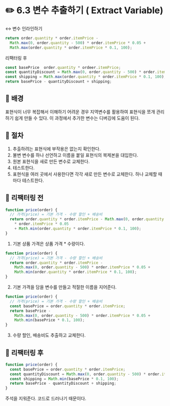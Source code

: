 # ✏️ 6.3 변수 추출하기 ( Extract Variable)

↔️ 변수 인라인하기

```javascript
return order.quantity * order.itemPrice -
  Math.max(0, order.quantity - 500) * order.itemPrice * 0.05 +
  Math.max(order.quantity * order.itemPrice * 0.1, 100);
```

리팩터링 후

```javascript
const basePrice  order.quantity * ordeer.itemPrice;
const quantityDiscount = Math.max(0, order.quantity - 500) * order.itemPrice * 0.05;
const shipping = Math.max(order.quantity * order.itemPrice * 0.1, 100);
return basePrice - quantityDiscount + shipping;
```

## 🧷 배경

표현식이 너무 복잡해서 이해하기 어려운 경우 지역변수를 활용하여 표현식을 쪼개 관리하기 쉽게 만들 수 있다. 이 과정에서 추가한 변수는 디버깅에 도움이 된다.

## 🧷 절차

1. 추출하려는 표현식에 부작용은 없는지 확인한다.
2. 불변 변수를 하나 선언하고 이름을 붙일 표현식의 복제본을 대입한다.
3. 원본 표현식을 새로 만든 변수로 교체한다.
4. 테스트한다.
5. 표현식을 여러 곳에서 사용한다면 각각 새로 만든 변수로 교체한다. 하나 교체할 때마다 테스트한다.

## 🧷 리팩터링 전

```javascript
function price(order) {
  // 가격(price) = 기본 가격 - 수량 할인 + 배송비
  return order.quantity * order.itemPrice - Math.max(0, order.quantity - 500) 
    * order.itemPrice * 0.05 
    + Math.min(order.quantity * order.itemPrice * 0.1, 100);
}
```

1. 기본 상품 가격은 상품 가격 \* 수량이다.

```javascript
function price(order) {
  // 가격(price) = 기본 가격 - 수량 할인 + 배송비
  return order.quantity * order.itemPrice - 
    Math.max(0, order.quantity - 500) * order.itemPrice * 0.05 + 
    Math.min(order.quantity * order.itemPrice * 0.1, 100);
}
```

2. 기본 가격을 담을 변수를 만들고 적절한 이름을 지어준다.

```javascript
function price(order) {
  // 가격(price) = 기본 가격 - 수량 할인 + 배송비
  const basePrice = order.quantity * order.itemPrice;
  return basePrice - 
    Math.max(0, order.quantity - 500) * order.itemPrice * 0.05 + 
    Math.min(basePrice * 0.1, 100);
}
```

3. 수량 할인, 배송비도 추출하고 교체한다.

## 🧷 리팩터링 후

```javascript
function price(order) {
  const basePrice = order.quantity * order.itemPrice;
  const quantityDiscount = Math.max(0, order.quantity - 500) * order.itemPrice * 0.05;
  const shipping = Math.min(basePrice * 0.1, 100);
  return basePrice - quantityDiscount + shipping;
}
```

주석을 지워준다. 코드로 드러나기 때문이다.



